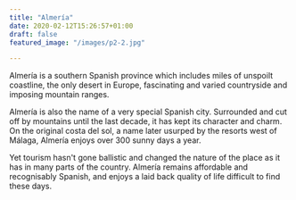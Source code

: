 ```yaml
---
title: "Almería"
date: 2020-02-12T15:26:57+01:00
draft: false
featured_image: "/images/p2-2.jpg"

---
```


Almería is a southern Spanish province which includes miles of unspoilt coastline, the only desert in Europe, fascinating and varied countryside and imposing mountain ranges.

Almería is also the name of a very special Spanish city.  Surrounded and cut off by mountains until the last decade, it has kept its character and charm.  On the original costa del sol, a name later usurped by the resorts west of Málaga, Almería enjoys over 300 sunny days a year.  

Yet tourism hasn't gone ballistic and changed the nature of the place as it has in many parts of the country. Almería remains affordable and recognisably Spanish, and enjoys a laid back quality of life difficult to find these days.
